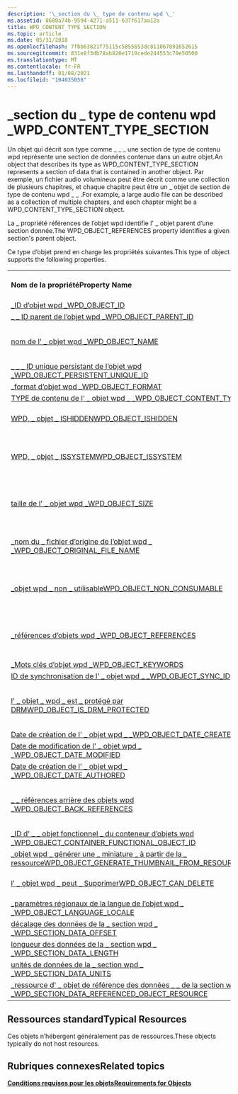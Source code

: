 ```yaml
---
description: '\_section du \_ type de contenu wpd \_'
ms.assetid: 8680a74b-9594-4271-a511-637f617aa12a
title: WPD_CONTENT_TYPE_SECTION
ms.topic: article
ms.date: 05/31/2018
ms.openlocfilehash: 7fbb63821f75115c5855653dc811067891652615
ms.sourcegitcommit: 831e8f3db78ab820e1710cede244553c70e50500
ms.translationtype: MT
ms.contentlocale: fr-FR
ms.lasthandoff: 01/08/2021
ms.locfileid: "104035058"
---
```

# <a name="wpd_content_type_section"></a><span data-ttu-id="decb2-103">\_section du \_ type de contenu wpd \_</span><span class="sxs-lookup"><span data-stu-id="decb2-103">WPD\_CONTENT\_TYPE\_SECTION</span></span>

<span data-ttu-id="decb2-104">Un objet qui décrit son type comme \_ \_ \_ une section de type de contenu wpd représente une section de données contenue dans un autre objet.</span><span class="sxs-lookup"><span data-stu-id="decb2-104">An object that describes its type as WPD\_CONTENT\_TYPE\_SECTION represents a section of data that is contained in another object.</span></span> <span data-ttu-id="decb2-105">Par exemple, un fichier audio volumineux peut être décrit comme une collection de plusieurs chapitres, et chaque chapitre peut être un \_ objet de section de type de contenu wpd \_ \_ .</span><span class="sxs-lookup"><span data-stu-id="decb2-105">For example, a large audio file can be described as a collection of multiple chapters, and each chapter might be a WPD\_CONTENT\_TYPE\_SECTION object.</span></span>

<span data-ttu-id="decb2-106">La \_ propriété références de l’objet wpd identifie l' \_ objet parent d’une section donnée.</span><span class="sxs-lookup"><span data-stu-id="decb2-106">The WPD\_OBJECT\_REFERENCES property identifies a given section's parent object.</span></span>

<span data-ttu-id="decb2-107">Ce type d’objet prend en charge les propriétés suivantes.</span><span class="sxs-lookup"><span data-stu-id="decb2-107">This type of object supports the following properties.</span></span>



|                                                                                                                                  |                                                                       |
|----------------------------------------------------------------------------------------------------------------------------------|-----------------------------------------------------------------------|
| <span data-ttu-id="decb2-108">**Nom de la propriété**</span><span class="sxs-lookup"><span data-stu-id="decb2-108">**Property Name**</span></span>                                                                                                                | <span data-ttu-id="decb2-109">**Obligatoire ou facultatif**</span><span class="sxs-lookup"><span data-stu-id="decb2-109">**Required or Optional**</span></span>                                              |
| [<span data-ttu-id="decb2-110">\_ID d’objet wpd \_</span><span class="sxs-lookup"><span data-stu-id="decb2-110">WPD\_OBJECT\_ID</span></span>](object-properties.md)                                                                           | <span data-ttu-id="decb2-111">Obligatoire.</span><span class="sxs-lookup"><span data-stu-id="decb2-111">Required.</span></span>                                                             |
| [<span data-ttu-id="decb2-112">\_ \_ ID parent de l’objet wpd \_</span><span class="sxs-lookup"><span data-stu-id="decb2-112">WPD\_OBJECT\_PARENT\_ID</span></span>](object-properties.md)                                                            | <span data-ttu-id="decb2-113">Obligatoire.</span><span class="sxs-lookup"><span data-stu-id="decb2-113">Required.</span></span>                                                             |
| [<span data-ttu-id="decb2-114">nom de l' \_ objet wpd \_</span><span class="sxs-lookup"><span data-stu-id="decb2-114">WPD\_OBJECT\_NAME</span></span>](object-properties.md)                                                                       | <span data-ttu-id="decb2-115">Obligatoire si l’objet représente un fichier.</span><span class="sxs-lookup"><span data-stu-id="decb2-115">Required if the object represents a file.</span></span>                             |
| [<span data-ttu-id="decb2-116">\_ \_ \_ ID unique persistant de l’objet wpd \_</span><span class="sxs-lookup"><span data-stu-id="decb2-116">WPD\_OBJECT\_PERSISTENT\_UNIQUE\_ID</span></span>](object-properties.md)                                     | <span data-ttu-id="decb2-117">Obligatoire.</span><span class="sxs-lookup"><span data-stu-id="decb2-117">Required.</span></span>                                                             |
| [<span data-ttu-id="decb2-118">\_format d’objet wpd \_</span><span class="sxs-lookup"><span data-stu-id="decb2-118">WPD\_OBJECT\_FORMAT</span></span>](object-properties.md)                                                                   | <span data-ttu-id="decb2-119">Obligatoire.</span><span class="sxs-lookup"><span data-stu-id="decb2-119">Required.</span></span>                                                             |
| [<span data-ttu-id="decb2-120">TYPE de contenu de l' \_ objet wpd \_ \_</span><span class="sxs-lookup"><span data-stu-id="decb2-120">WPD\_OBJECT\_CONTENT\_TYPE</span></span>](object-properties.md)                                                      | <span data-ttu-id="decb2-121">Obligatoire.</span><span class="sxs-lookup"><span data-stu-id="decb2-121">Required.</span></span>                                                             |
| [<span data-ttu-id="decb2-122">WPD, \_ objet \_ ISHIDDEN</span><span class="sxs-lookup"><span data-stu-id="decb2-122">WPD\_OBJECT\_ISHIDDEN</span></span>](object-properties.md)                                                               | <span data-ttu-id="decb2-123">Obligatoire si l’objet est masqué.</span><span class="sxs-lookup"><span data-stu-id="decb2-123">Required if the object is hidden.</span></span>                                     |
| [<span data-ttu-id="decb2-124">WPD, \_ objet \_ ISSYSTEM</span><span class="sxs-lookup"><span data-stu-id="decb2-124">WPD\_OBJECT\_ISSYSTEM</span></span>](object-properties.md)                                                               | <span data-ttu-id="decb2-125">Obligatoire si l’objet est un objet système (représente un fichier système).</span><span class="sxs-lookup"><span data-stu-id="decb2-125">Required if the object is a system object (represents a system file).</span></span> |
| [<span data-ttu-id="decb2-126">taille de l' \_ objet wpd \_</span><span class="sxs-lookup"><span data-stu-id="decb2-126">WPD\_OBJECT\_SIZE</span></span>](object-properties.md)                                                                       | <span data-ttu-id="decb2-127">Obligatoire si l’objet a au moins une ressource.</span><span class="sxs-lookup"><span data-stu-id="decb2-127">Required if the object has at least one resource.</span></span>                     |
| [<span data-ttu-id="decb2-128">\_nom du \_ fichier d’origine de l’objet wpd \_ \_</span><span class="sxs-lookup"><span data-stu-id="decb2-128">WPD\_OBJECT\_ORIGINAL\_FILE\_NAME</span></span>](object-properties.md)                                         | <span data-ttu-id="decb2-129">Obligatoire si l’objet représente un fichier.</span><span class="sxs-lookup"><span data-stu-id="decb2-129">Required if the object represents a file.</span></span>                             |
| [<span data-ttu-id="decb2-130">\_objet wpd \_ non \_ utilisable</span><span class="sxs-lookup"><span data-stu-id="decb2-130">WPD\_OBJECT\_NON\_CONSUMABLE</span></span>](object-properties.md)                                                  | <span data-ttu-id="decb2-131">Recommandé si l’objet n’est pas destiné à être consommé par l’appareil.</span><span class="sxs-lookup"><span data-stu-id="decb2-131">Recommended if the object is not meant for consumption by the device.</span></span> |
| [<span data-ttu-id="decb2-132">\_références d’objets wpd \_</span><span class="sxs-lookup"><span data-stu-id="decb2-132">WPD\_OBJECT\_REFERENCES</span></span>](object-properties.md)                                                           | <span data-ttu-id="decb2-133">Obligatoire si l’objet a des références à d’autres objets.</span><span class="sxs-lookup"><span data-stu-id="decb2-133">Required if the object has references to other objects.</span></span>               |
| [<span data-ttu-id="decb2-134">\_Mots clés d’objet wpd \_</span><span class="sxs-lookup"><span data-stu-id="decb2-134">WPD\_OBJECT\_KEYWORDS</span></span>](object-properties.md)                                                               | <span data-ttu-id="decb2-135">Optionnel.</span><span class="sxs-lookup"><span data-stu-id="decb2-135">Optional.</span></span>                                                             |
| [<span data-ttu-id="decb2-136">ID de synchronisation de l' \_ objet wpd \_ \_</span><span class="sxs-lookup"><span data-stu-id="decb2-136">WPD\_OBJECT\_SYNC\_ID</span></span>](object-properties.md)                                                                | <span data-ttu-id="decb2-137">Optionnel.</span><span class="sxs-lookup"><span data-stu-id="decb2-137">Optional.</span></span>                                                             |
| [<span data-ttu-id="decb2-138">l' \_ objet \_ wpd \_ est \_ protégé par DRM</span><span class="sxs-lookup"><span data-stu-id="decb2-138">WPD\_OBJECT\_IS\_DRM\_PROTECTED</span></span>](object-properties.md)                                             | <span data-ttu-id="decb2-139">Obligatoire si l’objet est protégé par la technologie DRM.</span><span class="sxs-lookup"><span data-stu-id="decb2-139">Required if the object is protected by DRM technology.</span></span>                |
| [<span data-ttu-id="decb2-140">Date de création de l' \_ objet wpd \_ \_</span><span class="sxs-lookup"><span data-stu-id="decb2-140">WPD\_OBJECT\_DATE\_CREATED</span></span>](object-properties.md)                                                      | <span data-ttu-id="decb2-141">Optionnel.</span><span class="sxs-lookup"><span data-stu-id="decb2-141">Optional.</span></span>                                                             |
| [<span data-ttu-id="decb2-142">Date de modification de l' \_ objet wpd \_ \_</span><span class="sxs-lookup"><span data-stu-id="decb2-142">WPD\_OBJECT\_DATE\_MODIFIED</span></span>](object-properties.md)                                                    | <span data-ttu-id="decb2-143">Recommandé.</span><span class="sxs-lookup"><span data-stu-id="decb2-143">Recommended.</span></span>                                                          |
| [<span data-ttu-id="decb2-144">Date de création de l' \_ objet wpd \_ \_</span><span class="sxs-lookup"><span data-stu-id="decb2-144">WPD\_OBJECT\_DATE\_AUTHORED</span></span>](object-properties.md)                                                    | <span data-ttu-id="decb2-145">Optionnel.</span><span class="sxs-lookup"><span data-stu-id="decb2-145">Optional.</span></span>                                                             |
| [<span data-ttu-id="decb2-146">\_ \_ références arrière des objets wpd \_</span><span class="sxs-lookup"><span data-stu-id="decb2-146">WPD\_OBJECT\_BACK\_REFERENCES</span></span>](object-properties.md)                                                | <span data-ttu-id="decb2-147">Recommandé si l’objet a des références à d’autres objets.</span><span class="sxs-lookup"><span data-stu-id="decb2-147">Recommended if the object has references to other objects.</span></span>            |
| [<span data-ttu-id="decb2-148">\_ID d' \_ \_ objet fonctionnel \_ du conteneur d’objets wpd \_</span><span class="sxs-lookup"><span data-stu-id="decb2-148">WPD\_OBJECT\_CONTAINER\_FUNCTIONAL\_OBJECT\_ID</span></span>](object-properties.md)                | <span data-ttu-id="decb2-149">Optionnel.</span><span class="sxs-lookup"><span data-stu-id="decb2-149">Optional.</span></span>                                                             |
| [<span data-ttu-id="decb2-150">\_objet wpd \_ générer une \_ miniature \_ à partir de la \_ ressource</span><span class="sxs-lookup"><span data-stu-id="decb2-150">WPD\_OBJECT\_GENERATE\_THUMBNAIL\_FROM\_RESOURCE</span></span>](object-properties.md)            | <span data-ttu-id="decb2-151">Optionnel.</span><span class="sxs-lookup"><span data-stu-id="decb2-151">Optional.</span></span>                                                             |
| [<span data-ttu-id="decb2-152">l' \_ objet wpd \_ peut \_ Supprimer</span><span class="sxs-lookup"><span data-stu-id="decb2-152">WPD\_OBJECT\_CAN\_DELETE</span></span>](object-properties.md)                                                          | <span data-ttu-id="decb2-153">Obligatoire si l’objet ne peut pas être supprimé.</span><span class="sxs-lookup"><span data-stu-id="decb2-153">Required if the object cannot be deleted.</span></span>                             |
| [<span data-ttu-id="decb2-154">\_paramètres régionaux de la langue de l’objet wpd \_ \_</span><span class="sxs-lookup"><span data-stu-id="decb2-154">WPD\_OBJECT\_LANGUAGE\_LOCALE</span></span>](object-properties.md)                                                                           | <span data-ttu-id="decb2-155">Optionnel.</span><span class="sxs-lookup"><span data-stu-id="decb2-155">Optional.</span></span>                                                             |
| [<span data-ttu-id="decb2-156">décalage des données de la \_ section wpd \_ \_</span><span class="sxs-lookup"><span data-stu-id="decb2-156">WPD\_SECTION\_DATA\_OFFSET</span></span>](section-attribute-properties.md)                                           | <span data-ttu-id="decb2-157">Obligatoire.</span><span class="sxs-lookup"><span data-stu-id="decb2-157">Required.</span></span>                                                             |
| [<span data-ttu-id="decb2-158">longueur des données de la \_ section wpd \_ \_</span><span class="sxs-lookup"><span data-stu-id="decb2-158">WPD\_SECTION\_DATA\_LENGTH</span></span>](section-attribute-properties.md)                                           | <span data-ttu-id="decb2-159">Obligatoire.</span><span class="sxs-lookup"><span data-stu-id="decb2-159">Required.</span></span>                                                             |
| [<span data-ttu-id="decb2-160">unités de données de la \_ section wpd \_ \_</span><span class="sxs-lookup"><span data-stu-id="decb2-160">WPD\_SECTION\_DATA\_UNITS</span></span>](section-attribute-properties.md)                                             | <span data-ttu-id="decb2-161">Recommandé.</span><span class="sxs-lookup"><span data-stu-id="decb2-161">Recommended.</span></span>                                                          |
| [<span data-ttu-id="decb2-162">\_ressource d' \_ objet de référence des données \_ \_ de la section wpd \_</span><span class="sxs-lookup"><span data-stu-id="decb2-162">WPD\_SECTION\_DATA\_REFERENCED\_OBJECT\_RESOURCE</span></span>](section-attribute-properties.md) | <span data-ttu-id="decb2-163">Recommandé.</span><span class="sxs-lookup"><span data-stu-id="decb2-163">Recommended.</span></span>                                                          |



 

## <a name="typical-resources"></a><span data-ttu-id="decb2-164">Ressources standard</span><span class="sxs-lookup"><span data-stu-id="decb2-164">Typical Resources</span></span>

<span data-ttu-id="decb2-165">Ces objets n’hébergent généralement pas de ressources.</span><span class="sxs-lookup"><span data-stu-id="decb2-165">These objects typically do not host resources.</span></span>

## <a name="related-topics"></a><span data-ttu-id="decb2-166">Rubriques connexes</span><span class="sxs-lookup"><span data-stu-id="decb2-166">Related topics</span></span>

<dl> <dt>

[<span data-ttu-id="decb2-167">**Conditions requises pour les objets**</span><span class="sxs-lookup"><span data-stu-id="decb2-167">**Requirements for Objects**</span></span>](requirements-for-objects.md)
</dt> </dl>

 

 



